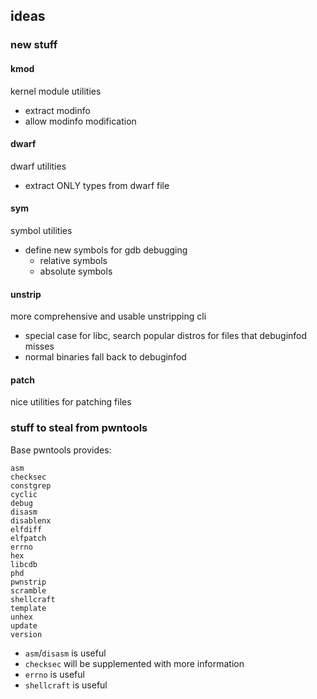 ## ideas

### new stuff

#### kmod
kernel module utilities
- extract modinfo
- allow modinfo modification

#### dwarf
dwarf utilities
- extract ONLY types from dwarf file

#### sym
symbol utilities
- define new symbols for gdb debugging
    - relative symbols
    - absolute symbols

#### unstrip
more comprehensive and usable unstripping cli
- special case for libc, search popular distros for files that debuginfod misses
- normal binaries fall back to debuginfod

#### patch
nice utilities for patching files

### stuff to steal from pwntools

Base pwntools provides:
```
asm
checksec
constgrep
cyclic
debug
disasm
disablenx
elfdiff
elfpatch
errno
hex
libcdb
phd
pwnstrip
scramble
shellcraft
template
unhex
update
version
```

- `asm`/`disasm` is useful
- `checksec` will be supplemented with more information
- `errno` is useful
- `shellcraft` is useful